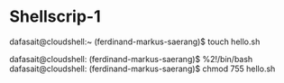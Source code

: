 # Shellscrip-1
dafasait@cloudshell:~ (ferdinand-markus-saerang)$ touch hello.sh

dafasait@cloudshell: (ferdinand-markus-saerang)$ %2!/bin/bash
dafasait@cloudshell: (ferdinand-markus-saerang)$ chmod 755 hello.sh
